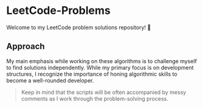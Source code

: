 # LeetCode-Problems

Welcome to my LeetCode problem solutions repository! 👋

## Approach

My main emphasis while working on these algorithms is to challenge myself to find solutions independently. While my primary focus is on development structures, I recognize the importance of honing algorithmic skills to become a well-rounded developer.
> Keep in mind that the scripts will be often accompanied by messy comments as I work through the problem-solving process.
